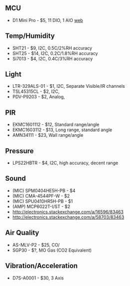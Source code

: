 
## MCU

* D1 Mini Pro - $5, 11 DIO, 1 AIO [web](https://www.wemos.cc/product/d1-mini-pro.html)


## Temp/Humidity

* SHT21 - $9, I2C, 0.5C/2%RH accuracy
* SHT25 - $14, I2C, 0.2C/1.8%RH accuracy
* Si7013 - $4, I2C, 0.4C/3%RH accuracy


## Light

* LTR-329ALS-01 - $1, I2C, Separate Visible/IR channels
* TSL45315CL - $2, I2C, 
* PDV-P9203 - $2, Analog, 


## PIR

* EKMC1601112 - $12, Standard range/angle
* EKMC1603112 - $13, Long range, standard angle
* AMN34111 - $23, Wall range/angle


## Pressure

* LPS22HBTR - $4, I2C, high accuracy, decent range


## Sound 

* (MIC) SPM0404HE5H-PB - $4
* (MIC) CMA-4544PF-W - $2
* (MIC) SPU0410HR5H-PB - $1
* (AMP) MCP6022T-I/ST - $2
* http://electronics.stackexchange.com/a/16596/83463
* http://electronics.stackexchange.com/a/58703/83463


## Air Quality

* AS-MLV-P2 - $25, CO/
* SGP30 - $?, MO Gas (CO2 Equivalent)


## Vibration/Acceleration

* D7S-A0001 - $30, 3 Axis

